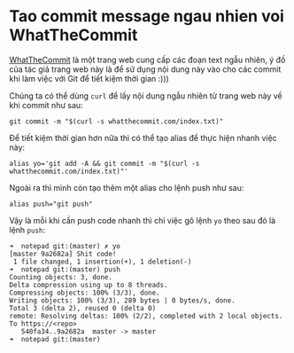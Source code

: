 # Tao commit message ngau nhien voi WhatTheCommit

[WhatTheCommit](http://whatthecommit.com/index.txt) là một trang web cung cấp các đoạn text ngẫu nhiên, ý đồ của tác giả trang web này là để sử dụng nội dung này vào cho các commit khi làm việc với Git để tiết kiệm thời gian :)))

Chúng ta có thể dùng `curl` để lấy nội dung ngẫu nhiên từ trang web này về khi commit như sau:

```
git commit -m "$(curl -s whatthecommit.com/index.txt)"
```

Để tiết kiệm thời gian hơn nữa thì có thể tạo alias để thực hiện nhanh việc này:

```
alias yo='git add -A && git commit -m "$(curl -s whatthecommit.com/index.txt)"'
```
Ngoài ra thì mình còn tạo thêm một alias cho lệnh push như sau:

```
alias push="git push"
```

Vậy là mỗi khi cần push code nhanh thì chỉ việc gõ lệnh `yo` theo sau đó là lệnh `push`:

```
➜  notepad git:(master) ✗ yo
[master 9a2682a] Shit code!
 1 file changed, 1 insertion(+), 1 deletion(-)
➜  notepad git:(master) push
Counting objects: 3, done.
Delta compression using up to 8 threads.
Compressing objects: 100% (3/3), done.
Writing objects: 100% (3/3), 289 bytes | 0 bytes/s, done.
Total 3 (delta 2), reused 0 (delta 0)
remote: Resolving deltas: 100% (2/2), completed with 2 local objects.
To https://<repo>
   540fa34..9a2682a  master -> master
➜  notepad git:(master)
```
